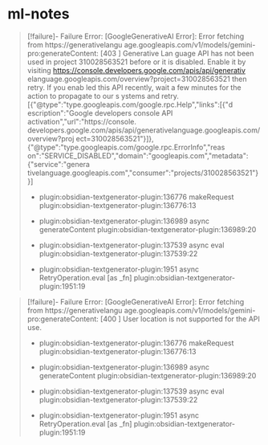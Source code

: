 # ml-notes



> [!failure]- Failure 
>   Error: [GoogleGenerativeAI Error]: Error fetching from https://generativelangu  age.googleapis.com/v1/models/gemini-pro:generateContent: [403 ] Generative Lan  guage API has not been used in project 310028563521 before or it is disabled.   Enable it by visiting https://console.developers.google.com/apis/api/generativ  elanguage.googleapis.com/overview?project=310028563521 then retry. If you enab  led this API recently, wait a few minutes for the action to propagate to our s  ystems and retry. [{"@type":"type.googleapis.com/google.rpc.Help","links":[{"d  escription":"Google developers console API activation","url":"https://console.  developers.google.com/apis/api/generativelanguage.googleapis.com/overview?proj  ect=310028563521"}]},{"@type":"type.googleapis.com/google.rpc.ErrorInfo","reas  on":"SERVICE_DISABLED","domain":"googleapis.com","metadata":{"service":"genera  tivelanguage.googleapis.com","consumer":"projects/310028563521"}}]
>   
>   - plugin:obsidian-textgenerator-plugin:136776 makeRequest
>     plugin:obsidian-textgenerator-plugin:136776:13
>   
>   - plugin:obsidian-textgenerator-plugin:136989 async generateContent
>     plugin:obsidian-textgenerator-plugin:136989:20
>   
>   - plugin:obsidian-textgenerator-plugin:137539 async eval
>     plugin:obsidian-textgenerator-plugin:137539:22
>   
>   - plugin:obsidian-textgenerator-plugin:1951 async RetryOperation.eval [as _fn]    plugin:obsidian-textgenerator-plugin:1951:19
>   
>  

> [!failure]- Failure 
>   Error: [GoogleGenerativeAI Error]: Error fetching from https://generativelangu  age.googleapis.com/v1/models/gemini-pro:generateContent: [400 ] User location   is not supported for the API use.
>   
>   - plugin:obsidian-textgenerator-plugin:136776 makeRequest
>     plugin:obsidian-textgenerator-plugin:136776:13
>   
>   - plugin:obsidian-textgenerator-plugin:136989 async generateContent
>     plugin:obsidian-textgenerator-plugin:136989:20
>   
>   - plugin:obsidian-textgenerator-plugin:137539 async eval
>     plugin:obsidian-textgenerator-plugin:137539:22
>   
>   - plugin:obsidian-textgenerator-plugin:1951 async RetryOperation.eval [as _fn]    plugin:obsidian-textgenerator-plugin:1951:19
>   
>  
